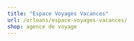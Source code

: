 ```yaml
---
title: "Espace Voyages Vacances"
url: /orleans/espace-voyages-vacances/
shop: agence de voyage
---
```

